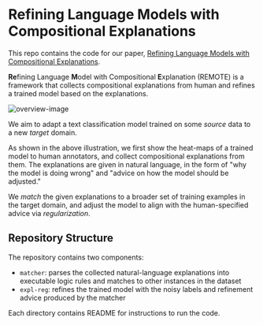 # Refining Language Models with Compositional Explanations

This repo contains the code for our paper, [Refining Language Models with Compositional Explanations](https://arxiv.org/pdf/2103.10415.pdf).

**Re**fining Language **M**odel with Compositional **E**xplanation (REMOTE) is a framework that collects compositional explanations from human and refines a trained model based on the explanations.

![overview-image](https://i.imgur.com/Rg8Ppwn.png)

We aim to adapt a text classification model trained on some *source* data to a new *target* domain.

As shown in the above illustration, we first show the heat-maps of a trained model to human annotators, and collect compositional explanations from them. The explanations are given in natural language, in the form of "why the model is doing wrong" and "advice on how the model should be adjusted."

We *match* the given explanations to a broader set of training examples in the target domain, and adjust the model to align with the human-specified advice via *regularization*.

## Repository Structure

The repository contains two components:

- `matcher`: parses the collected natural-language explanations into executable logic rules and matches to other instances in the dataset
- `expl-reg`: refines the trained model with the noisy labels and refinement advice produced by the matcher

Each directory contains README for instructions to run the code.
